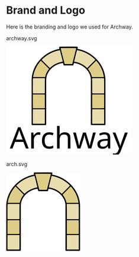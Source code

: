 # Brand and Logo

Here is the branding and logo we used for Archway.

archway.svg

![archway.svg](images/archway.svg)

arch.svg

![arch.svg](images/arch.svg)
